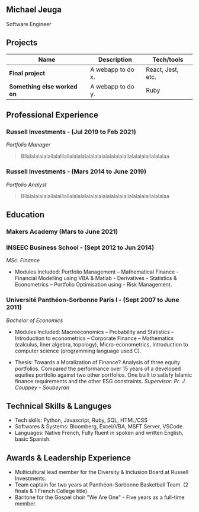 ## Michael Jeuga

Software Engineer

## Projects

| Name                         | Description       | Tech/tools        |
| ---------------------------- | ----------------- | ----------------- |
| **Final project**            | A webapp to do x. | React, Jest, etc. |
| **Something else worked on** | A webapp to do y. | Ruby              |

## Professional Experience

### Russell Investments - (Jul 2019 to Feb 2021)
_Portfolio Manager_

>Bllalalalalalallalalllallalalalalalalalalalalalalalallalalalalallalalalaa



### Russell Investments -  (Mars 2014 to June 2019)
_Portfolio Analyst_

>Bllalalalalalallalalllallalalalalalalalalalalalalalallalalalalallalalalaa




## Education

### Makers Academy (Mars to June 2021)

### INSEEC Business School - (Sept 2012 to Jun 2014)
_MSc. Finance_

* Modules Included: Portfolio Management – Mathematical Finance - Financial Modelling using VBA & Matlab -
      Derivatives - Statistics & Econometrics – Portfolio Optimisation using - Risk Management.



### Université Panthéon-Sorbonne Paris I - (Sept 2007 to June 2011)
 _Bachelor of Economics_

* Modules Included: Macroeconomics – Probability and Statistics – Introduction to econometrics – Corporate Finance – 
Mathematics (calculus, liner algebra, topology), Micro-econometrics, Introduction to computer science (programming language used C).


* Thesis: Towards a Moralization of Finance?
      Analysis of three equity portfolios. 
      Compared the performance over 15 years of a developed equities portfolio against two other portfolios. 
      One built to satisfy Islamic finance requirements and the other ESG constraints. 
     _Supervisor: Pr. J. Couppey – Soubeyran_


## Technical Skills & Languges

 * Tech skills: Python, Javascript, Ruby, SQL, HTML/CSS
 * Softwares & Systems: Bloomberg, Excel/VBA, MSFT Server, VSCode.
 * Languages: Native French, Fully fluent in spoken and written English, basic Spanish.

## Awards & Leadership Experience
 
 * Multicultural lead member for the Diversity & Inclusion Board at Russell Investments.
 * Team captain for two years at Panthéon-Sorbonne Basketball Team. (2 finals & 1 French College title).
 * Baritone for the Gospel choir "We Are One" - Five years as a full-time member.
